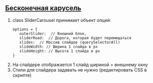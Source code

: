 ## [Бесконечная карусель](cyberqostya.github.io/infinite-carousel)
1. class SliderCarousel принимает объект опций:
      ```
      options = {
         outerSlider:  // Внешний блок,
         sliderRoad:  // Дорога, которая будет перемещаться
         slides:  // Массив слайдов (querySelectorAll)
         slideWidth: // Ширина 1 слайда в px
         slideHeight: // Высота 1 слайда в px
      }
      ``` 
1. На слайдере отображается 1 слайд шириной = внешнему окну
2. Стили для слайдера задавать не нужно (редактировать CSS в скрипте)
